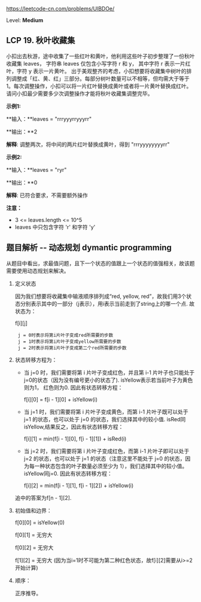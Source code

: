 https://leetcode-cn.com/problems/UlBDOe/

Level: **Medium**

## LCP 19. 秋叶收藏集

小扣出去秋游，途中收集了一些红叶和黄叶，他利用这些叶子初步整理了一份秋叶收藏集 leaves， 字符串 leaves 仅包含小写字符 r 和 y， 其中字符 r 表示一片红叶，字符 y 表示一片黄叶。
出于美观整齐的考虑，小扣想要将收藏集中树叶的排列调整成「红、黄、红」三部分。每部分树叶数量可以不相等，但均需大于等于 1。每次调整操作，小扣可以将一片红叶替换成黄叶或者将一片黄叶替换成红叶。请问小扣最少需要多少次调整操作才能将秋叶收藏集调整完毕。

**示例1:**

 **输入：**leaves = "rrryyyrryyyrr"

 **输出：**2
 
 **解释**: 调整两次，将中间的两片红叶替换成黄叶，得到 "rrryyyyyyyyrr"



**示例2:**

 **输入：**leaves = "ryr"

 **输出：**0
 
 **解释**: 已符合要求，不需要额外操作



**注意：**
- 3 <= leaves.length <= 10^5
- leaves 中只包含字符 'r' 和字符 'y'



## 题目解析 -- 动态规划 dymantic programming

从题目中看出，求最值问题，且下一个状态的值跟上一个状态的值强相关，故该题需要使用动态规划来解决。

1. 定义状态
   
   因为我们想要将收藏集中输液顺序排列成“red, yellow, red”，故我们用3个状态分别表示其中的一部分（j表示），用i表示当前走到了string上的哪一个点. 故状态为：
   
   f[i][j]
   
        j = 0时表示将第i片叶子变成red所需要的步数
        j = 1时表示将第i片叶子变成yellow所需要的步数
        j = 2时表示将第i片叶子变成第二个red所需要的步数

2. 状态转移方程为：
    
    - 当 j=0 时，我们需要将第 i 片叶子变成红色，并且第 i-1 片叶子也只能处于j=0的状态（因为没有编号更小的状态了). isYellow表示若当前叶子为黄色则为1， 红色则为0. 因此有状态转移方程： 
  
        f[i][0] = f[i - 1][0] + isYellow(i)

    - 当 j=1 时，我们需要将第 i 片叶子变成黄色，而第 i-1 片叶子既可以处于 j=1 的状态，也可以处于 j=0 的状态，我们选择其中的较小值. isRed同isYellow,结果反之，因此有状态转移方程：

        f[i][1] = min(f[i - 1][0], f[i - 1][1]) + isRed(i)
    
    - 当 j=2 时，我们需要将第 i 片叶子变成红色，而第 i-1 片叶子即可以处于 j=2 的状态，也可以处于 j=1 的状态（注意这里不能处于 j=0 的状态，因为每一种状态包含的叶子数量必须至少为 1），我们选择其中的较小值。isYellow同j=0. 因此有状态转移方程：

        f[i][2] = min(f[i - 1][1], f[i - 1][2]) + isYellow(i)

    追中的答案为f[n - 1][2].

3. 初始值和边界：
   
    f[0][0] = isYellow(0)

    f[0][1] = 无穷大

    f[0][2] = 无穷大

    f[1][2] = 无穷大 (因为当i=1时不可能为第二种红色状态，故f[i][2]需要从i>=2开始计算)

4. 顺序：
    
    正序推导。


